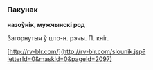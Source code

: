 ### Пакунак
**назоўнік, мужчынскі род**

Загорнутыя ў што-н. рэчы. П. кніг.

<a rel="author">[http://rv-blr.com/](http://rv-blr.com/slounik.jsp?letterId=0&maskId=0&pageId=2097)</a>
